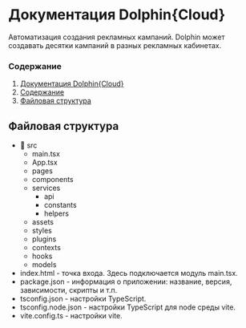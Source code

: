# Документация Dolphin{Cloud}
Автоматизация создания рекламных кампаний. Dolphin может создавать десятки кампаний в разных рекламных кабинетах.

### Содержание
1. [Документация Dolphin{Cloud}](#документация-dolphincloud)
2. [Содержание](#содержание)
3. [Файловая структура](#файловая-структура)

## Файловая структура
- :file_folder: src
  - main.tsx
  - App.tsx
  - pages
  - components
  - services
    - api
    - constants
    - helpers
  - assets
  - styles
  - plugins
  - contexts
  - hooks
  - models
- index.html - точка входа. Здесь подключается модуль main.tsx.
- package.json - информация о приложении: название, версия, зависимости, скрипты и т.п.
- tsconfig.json - настройки TypeScript.
- tsconfig.node.json - настройки TypeScript для node среды vite.
- vite.config.ts - настройки vite.
